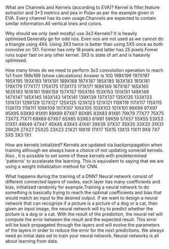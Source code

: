 
What are Channels and Kernels (according to EVA)?
Kernel is filter,feature extractor and 3*3 metrics and pea in Pulav as per the example given in EVA.
Every channel has its own usage.Channels are expected to contain similar information.All vertical lines and colors.

Why should we only (well mostly) use 3x3 Kernels?
It is heavily optimised.Generally go for odd nos.
Even nos are not used as we cannot do a triangle using 4X4.
Using 3X3 twice is better than using 5X5 once as both convolve on 1X1.
Former has only 18 pixels and latter has 25 pixels.Fomer runs super fast on any other kernel.
3X3 is state of art and is haeavily optimised.

How many times do we need to perform 3x3 convolution operation to reach 1x1 from 199x199 (show calculations)
Answer is 100
199X199
197X197
195X195
193X193
191X191
189X189
187X187
185X185
183X183
181X181
179X179
177X177
175X175
173X173
171X171
169X169
167X167
165X165
163X163
161X161
159X159
157X157
155X155
153X153
151X151
149X149
147X147
145X145
143X143
141X141
139X139
137X137
135X135
133X133
131X131
129X129
127X127
125X125
123X123
121X121
119X119
117X117
115X115
113X113
111X111
109X109
107X107
105X105
103X103
101X101
99X99
97X97
95X95
93X93
91X91
89X89
87X87
85X85
83X83
81X81
79X79
77X77
75X75
73X73
71X71
69X69
67X67
65X65
63X63
61X61
59X59
57X57
55X55
53X53
51X51
49X49
47X47
45X45
43X43
41X41
39X39
37X37
35X35
33X33
31X31
29X29
27X27
25X25
23X23
21X21
19X19
17X17
15X15
13X13
11X11
9X9
7X7
5X5
3X3
1X1

How are kernels initialized? 
Kernels are updated via backpropagation when training although we always have a choice of not updating some/all kernels.
Also , it is possible to set some of these kernels with predetermined 'patterns' to accelerate the learning. This is equivalent to saying that we are using a weight initialization method for CNN.


What happens during the training of a DNN?
Neural network consist of different connected layers of nodes, each layer has many coefficients and bias, initialized randomly for example.Training a neural network to do something is basically trying to reach the optimal coefficients and bias that would match an input to the desired output.
If we want to design a neural network that can recognize if a picture is a picture of a dog or a cat, then given an input image, the neural network will try to predict whether the picture is a dog or a cat. With the result of the prediction, the neural net will compute the error between the result and the expected result. This error will be back propagated through the layers and will evolve the parameters of the layers in order to reduce the error for the next predictions.
We always need an initial data set to train your neural network. Neural networks is all about learning from data.






